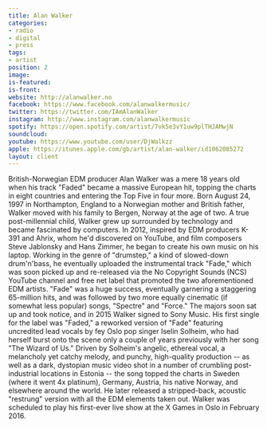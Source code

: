 ```yaml
---
title: Alan Walker
categories:
- radio
- digital
- press
tags:
- artist
position: 2
image: 
is-featured: 
is-front: 
website: http://alanwalker.no
facebook: https://www.facebook.com/alanwalkermusic/
twitter: https://twitter.com/IAmAlanWalker
instagram: http://www.instagram.com/alanwalkermusic
spotify: https://open.spotify.com/artist/7vk5e3vY1uw9plTHJAMwjN
soundcloud: 
youtube: https://www.youtube.com/user/DjWalkzz
apple: https://itunes.apple.com/gb/artist/alan-walker/id1062085272
layout: client
---
```


British-Norwegian EDM producer Alan Walker was a mere 18 years old when his track "Faded" became a massive European hit, topping the charts in eight countries and entering the Top Five in four more. Born August 24, 1997 in Northampton, England to a Norwegian mother and British father, Walker moved with his family to Bergen, Norway at the age of two. A true post-millennial child, Walker grew up surrounded by technology and became fascinated by computers. In 2012, inspired by EDM producers K-391 and Ahrix, whom he'd discovered on YouTube, and film composers Steve Jablonsky and Hans Zimmer, he began to create his own music on his laptop. Working in the genre of "drumstep," a kind of slowed-down drum'n'bass, he eventually uploaded the instrumental track "Fade," which was soon picked up and re-released via the No Copyright Sounds (NCS) YouTube channel and free net label that promoted the two aforementioned EDM artists. "Fade" was a huge success, eventually garnering a staggering 65-million hits, and was followed by two more equally cinematic (if somewhat less popular) songs, "Spectre" and "Force." The majors soon sat up and took notice, and in 2015 Walker signed to Sony Music. His first single for the label was "Faded," a reworked version of "Fade" featuring uncredited lead vocals by fey Oslo pop singer Iselin Solheim, who had herself burst onto the scene only a couple of years previously with her song "The Wizard of Us." Driven by Solheim's angelic, ethereal vocal, a melancholy yet catchy melody, and punchy, high-quality production -- as well as a dark, dystopian music video shot in a number of crumbling post-industrial locations in Estonia -- the song topped the charts in Sweden (where it went 4x platinum), Germany, Austria, his native Norway, and elsewhere around the world. He later released a stripped-back, acoustic "restrung" version with all the EDM elements taken out. Walker was scheduled to play his first-ever live show at the X Games in Oslo in February 2016.